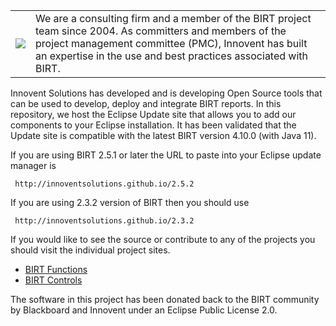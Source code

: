 <table>
<tr>
<td><a href='http://www.innoventsolutions.com/birt-consulting.html'><img src='http://www.innoventsolutions.com/pics/logo_innovent.gif' /></a>
</td>
<td>
We are a consulting firm and a member of the BIRT project team since 2004.  As committers and members of the project management committee (PMC), Innovent has built an expertise in the use and best practices associated with BIRT.<br>
</td>
</tr>
</table>

Innovent Solutions has developed and is developing Open Source tools that can be used to develop, deploy and integrate BIRT reports.  In this repository, we host the Eclipse Update site that allows you to add our components to your Eclipse installation. It has been validated that the Update site is compatible with the latest BIRT version 4.10.0 (with Java 11).

If you are using BIRT 2.5.1 or later the URL to paste into your Eclipse update manager is
```
 http://innoventsolutions.github.io/2.5.2
```

If you are using 2.3.2 version of BIRT then you should use
```
 http://innoventsolutions.github.io/2.3.2
```


If you would like to see the source or contribute to any of the projects you should visit the individual project sites.

  * [BIRT Functions](https://github.com/innoventsolutions/birt-functions-lib)
  * [BIRT Controls](https://github.com/innoventsolutions/birt-controls-lib)

The software in this project has been donated back to the BIRT community by Blackboard and Innovent under an Eclipse Public License 2.0.
